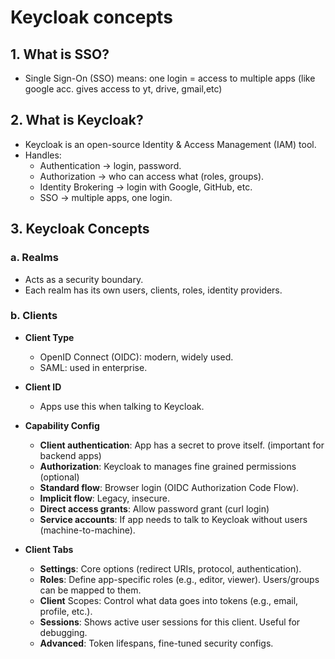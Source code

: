# Keycloak concepts

## 1. What is SSO?

- Single Sign-On (SSO) means: one login = access to multiple apps (like google acc. gives access to yt, drive, gmail,etc)

## 2. What is Keycloak?

- Keycloak is an open-source Identity & Access Management (IAM) tool.
- Handles:
  - Authentication -> login, password.
  - Authorization -> who can access what (roles, groups).
  - Identity Brokering -> login with Google, GitHub, etc.
  - SSO -> multiple apps, one login.

## 3. Keycloak Concepts

### a. Realms

- Acts as a security boundary.
- Each realm has its own users, clients, roles, identity providers.

### b. Clients

- **Client Type**

  - OpenID Connect (OIDC): modern, widely used.
  - SAML: used in enterprise.

- **Client ID**

  - Apps use this when talking to Keycloak.

- **Capability Config**

  - **Client authentication**: App has a secret to prove itself. (important for backend apps)
  - **Authorization**: Keycloak to manages fine grained permissions (optional)
  - **Standard flow**: Browser login (OIDC Authorization Code Flow).
  - **Implicit flow**: Legacy, insecure.
  - **Direct access grants**: Allow password grant (curl login)
  - **Service accounts**: If app needs to talk to Keycloak without users (machine-to-machine).

- **Client Tabs**

  - **Settings**: Core options (redirect URIs, protocol, authentication).
  - **Roles**: Define app-specific roles (e.g., editor, viewer). Users/groups can be mapped to them.
  - **Client** Scopes: Control what data goes into tokens (e.g., email, profile, etc.).
  - **Sessions**: Shows active user sessions for this client. Useful for debugging.
  - **Advanced**: Token lifespans, fine-tuned security configs.
